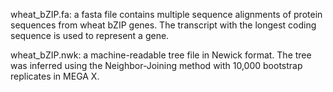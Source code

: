 wheat_bZIP.fa: a fasta file contains multiple sequence alignments of protein sequences from wheat bZIP genes. The transcript with the longest coding sequence is used to represent a gene.

wheat_bZIP.nwk: a machine-readable tree file in Newick format. The tree was inferred using the Neighbor-Joining method with 10,000 bootstrap replicates in MEGA X.
